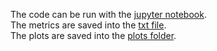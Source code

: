 The code can be run with the [jupyter notebook](advection_pipeline.ipynb).<br />
The metrics are saved into the [txt file](metrics.txt).<br />
The plots are saved into the [plots folder](plots/).
